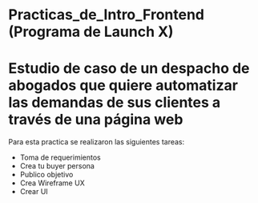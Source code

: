 # Practicas_de_Intro_Frontend (Programa de Launch X)
# Estudio de caso de un despacho de abogados que quiere automatizar las demandas de sus clientes a través de una página web
Para esta practica se realizaron las siguientes tareas:

 - Toma de requerimientos
 - Crea tu buyer persona
 - Publico objetivo
 - Crea Wireframe UX
 - Crear UI
